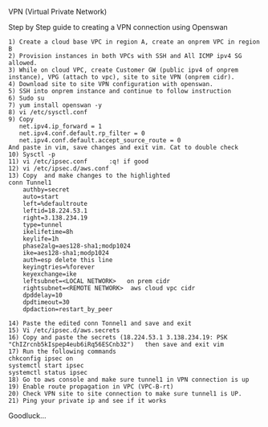 VPN (Virtual Private Network)

Step by Step guide to creating a VPN connection using Openswan

	1) Create a cloud base VPC in region A, create an onprem VPC in region B
	2) Provision instances in both VPCs with SSH and All ICMP ipv4 SG allowed.
	3) While on cloud VPC, create Customer GW (public ipv4 of onprem instance), VPG (attach to vpc), site to site VPN (onprem cidr).
	4) Download site to site VPN configuration with openswan.
	5) SSH into onprem instance and continue to follow instruction
	6) Sudo su
	7) yum install openswan -y
	8) vi /etc/sysctl.conf
	9) Copy 
	   net.ipv4.ip_forward = 1
	   net.ipv4.conf.default.rp_filter = 0
	   net.ipv4.conf.default.accept_source_route = 0
	And paste in vim, save changes and exit vim. Cat to double check
	10) Sysctl -p
	11) vi /etc/ipsec.conf      :q! if good
	12) vi /etc/ipsec.d/aws.conf
	13) Copy  and make changes to the highlighted
	conn Tunnel1
		authby=secret
		auto=start
		left=%defaultroute
		leftid=18.224.53.1
		right=3.138.234.19
		type=tunnel
		ikelifetime=8h
		keylife=1h
		phase2alg=aes128-sha1;modp1024
		ike=aes128-sha1;modp1024
		auth=esp delete this line
		keyingtries=%forever
		keyexchange=ike
		leftsubnet=<LOCAL NETWORK>   on prem cidr
		rightsubnet=<REMOTE NETWORK>  aws cloud vpc cidr
		dpddelay=10
		dpdtimeout=30
		dpdaction=restart_by_peer
	
	14) Paste the edited conn Tonnel1 and save and exit 
	15) Vi /etc/ipsec.d/aws.secrets
	16) Copy and paste the secrets (18.224.53.1 3.138.234.19: PSK "ChIZrcnb5kIspep4eub6iRq56ESCnb32")   then save and exit vim
	17) Run the following commands
	chkconfig ipsec on
	systemctl start ipsec
	systemctl status ipsec
	18) Go to aws console and make sure tunnel1 in VPN connection is up
	19) Enable route propagation in VPC (VPC-B-rt) 
	20) Check VPN site to site connection to make sure tunnel1 is UP.
	21) Ping your private ip and see if it works

Goodluck…
